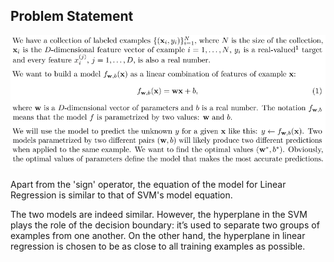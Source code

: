 ## Problem Statement ##

![alt text](images/prob_statement.png)

Apart from the 'sign' operator, the equation of the model for Linear Regression is similar to that of SVM's model equation.

The two models are indeed similar. However, the hyperplane in the SVM plays the role of the decision boundary: it’s used to separate two groups of examples from one another. On the other hand, the hyperplane in linear regression is chosen to be as close to all training examples as possible.